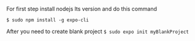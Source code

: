 For first step install nodejs lts version and do this command

`$ sudo npm install -g expo-cli`

After you need to create blank project 
`$ sudo expo init myBlankProject`
